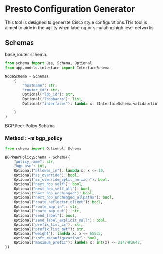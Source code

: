 # Presto Configuration Generator

This tool is designed to generate Cisco style configurations.This tool is aimed to aide in the agility when labeling or
simulating high level networks. 


## Schemas
base_router schema.
```python
from schema import Use, Schema, Optional
from app.models.interface import InterfaceSchema

NodeSchema = Schema(
    {
        "hostname": str,
        "router_id": str,
        Optional("ldp_id"): str,
        Optional("loopbacks"): list,
        Optional("interfaces"): lambda x: [InterfaceSchema.validate(interface) for interface in x],

    }
)
```

BGP Peer Policy Schama
### Method : -m bgp_policy
```python
from schema import Optional, Schema

BGPPeerPolicySchema = Schema({
    "policy_name": str,
    "bgp_asn": int,
    Optional("allowas_in"): lambda x: x <= 10,
    Optional("as_override"): bool,
    Optional("as_override_split_horizon"): bool,
    Optional("next_hop_self"): bool,
    Optional("next_hop_self_all"): bool,
    Optional("next_hop_unchanged"): bool,
    Optional("next_hop_unchanged_allpaths"): bool,
    Optional("route_reflector_client"): bool,
    Optional("route_map_in"): str,
    Optional("route_map_out"): str,
    Optional("send_label"): bool,
    Optional("send_label_explicit_null"): bool,
    Optional("prefix_list_in"): str,
    Optional("prefix_list_out"): str,
    Optional("weight"): lambda x: x <= 65535,
    Optional("soft_reconfiguration"): bool,
    Optional("maximum_prefix"): lambda x: int(x) <= 2147483647,
})
```